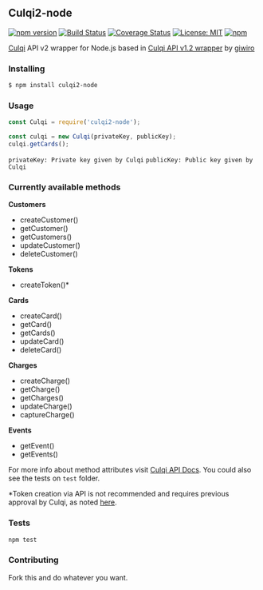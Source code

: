 ## Culqi2-node

[![npm version](https://badge.fury.io/js/culqi2-node.svg)](https://badge.fury.io/js/culqi2-node)
[![Build Status](https://travis-ci.org/martoriro/culqi2-node.svg?branch=master)](https://travis-ci.org/martoriro/culqi2-node)
[![Coverage Status](https://coveralls.io/repos/github/martoriro/culqi2-node/badge.svg?branch=master)](https://coveralls.io/github/martoriro/culqi2-node?branch=master)
[![License: MIT](https://img.shields.io/badge/License-MIT-blue.svg)](https://opensource.org/licenses/MIT)
[![npm](https://img.shields.io/npm/v/npm.svg)]()

<a href="https://www.culqi.com/">Culqi</a> API v2 wrapper for Node.js based in <a href="https://www.npmjs.com/package/culqi-node">Culqi API v1.2 wrapper</a> by <a href="https://github.com/giwiro">giwiro</a>

### Installing
```sh
$ npm install culqi2-node
```

### Usage
```javascript
const Culqi = require('culqi2-node');

const culqi = new Culqi(privateKey, publicKey);
culqi.getCards();
```

`privateKey: Private key given by Culqi`
`publicKey: Public key given by Culqi`

### Currently available methods

**Customers**

* createCustomer()
* getCustomer()
* getCustomers()
* updateCustomer()
* deleteCustomer()

**Tokens**

* createToken()*

**Cards**

* createCard()
* getCard()
* getCards()
* updateCard()
* deleteCard()

**Charges**

* createCharge()
* getCharge()
* getCharges()
* updateCharge()
* captureCharge()

**Events**

* getEvent()
* getEvents()

For more info about method attributes visit <a href="https://www.culqi.com/api/">Culqi API Docs</a>. You could also see the tests on `test` folder.

*Token creation via API is not recommended and requires previous approval by Culqi, as noted <a href="https://www.culqi.com/api/#/tokens">here</a>.

### Tests

```sh
npm test
```

### Contributing

Fork this and do whatever you want.